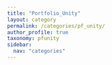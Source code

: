 ```yaml
---
title: "Portfolio_Unity"
layout: category
permalink: /categories/pf_unity/
author_profile: true
taxonomy: pfunity
sidebar:
  nav: "categories"
---
```

